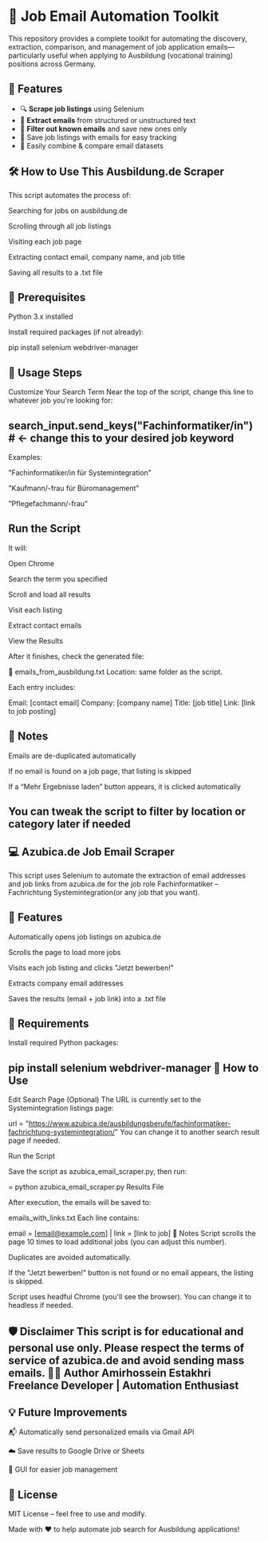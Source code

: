 # 💼 Job Email Automation Toolkit

This repository provides a complete toolkit for automating the discovery, extraction, comparison, and management of job application emails—particularly useful when applying to Ausbildung (vocational training) positions across Germany.

## 📌 Features

- 🔍 **Scrape job listings** using Selenium
- 📧 **Extract emails** from structured or unstructured text
- 🧠 **Filter out known emails** and save new ones only
- 💾 Save job listings with emails for easy tracking
- 🔁 Easily combine & compare email datasets


🛠️ How to Use This Ausbildung.de Scraper
---
This script automates the process of:

Searching for jobs on ausbildung.de

Scrolling through all job listings

Visiting each job page

Extracting contact email, company name, and job title

Saving all results to a .txt file

🔧 Prerequisites
---
Python 3.x installed

Install required packages (if not already):


pip install selenium webdriver-manager

🚀 Usage Steps
---
Customize Your Search Term
Near the top of the script, change this line to whatever job you're looking for:


search_input.send_keys("Fachinformatiker/in")  # ← change this to your desired job keyword
---
Examples:

"Fachinformatiker/in für Systemintegration"

"Kaufmann/-frau für Büromanagement"

"Pflegefachmann/-frau"

Run the Script
---

It will:

Open Chrome

Search the term you specified

Scroll and load all results

Visit each listing

Extract contact emails

View the Results

After it finishes, check the generated file:

📁 emails_from_ausbildung.txt
Location: same folder as the script.

Each entry includes:

Email: [contact email]
Company: [company name]
Title: [job title]
Link: [link to job posting]

📌 Notes
---
Emails are de-duplicated automatically

If no email is found on a job page, that listing is skipped

If a “Mehr Ergebnisse laden” button appears, it is clicked automatically

You can tweak the script to filter by location or category later if needed
---
💻 Azubica.de Job Email Scraper
---
This script uses Selenium to automate the extraction of email addresses and job links from azubica.de for the job role Fachinformatiker – Fachrichtung Systemintegration(or any job that you want).

🚀 Features
---
Automatically opens job listings on azubica.de

Scrolls the page to load more jobs

Visits each job listing and clicks "Jetzt bewerben!"

Extracts company email addresses

Saves the results (email + job link) into a .txt file

🔧 Requirements
---
Install required Python packages:


pip install selenium webdriver-manager
📁 How to Use
---
Edit Search Page (Optional)
The URL is currently set to the Systemintegration listings page:

url = "https://www.azubica.de/ausbildungsberufe/fachinformatiker-fachrichtung-systemintegration/"
You can change it to another search result page if needed.

Run the Script

Save the script as azubica_email_scraper.py, then run:

=
python azubica_email_scraper.py
Results File

After execution, the emails will be saved to:


emails_with_links.txt
Each line contains:


email = [email@example.com] | link = [link to job]
📌 Notes
Script scrolls the page 10 times to load additional jobs (you can adjust this number).

Duplicates are avoided automatically.

If the "Jetzt bewerben!" button is not found or no email appears, the listing is skipped.

Script uses headful Chrome (you'll see the browser). You can change it to headless if needed.

🛡️ Disclaimer
This script is for educational and personal use only. Please respect the terms of service of azubica.de and avoid sending mass emails.
🙋‍♂️ Author
Amirhossein Estakhri
Freelance Developer | Automation Enthusiast 
---
💡 Future Improvements
---
📬 Automatically send personalized emails via Gmail API

☁️ Save results to Google Drive or Sheets

🧾 GUI for easier job management

📄 License
---
MIT License – feel free to use and modify.


Made with ❤️ to help automate job search for Ausbildung applications!
